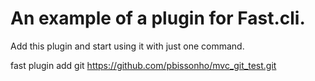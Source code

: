 # An example of a plugin for Fast.cli.

Add this plugin and start using it with just one command.

fast plugin add git https://github.com/pbissonho/mvc_git_test.git
